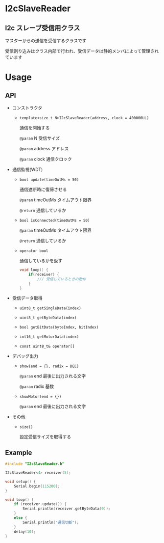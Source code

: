# I2cSlaveReader

## I2c スレーブ受信用クラス

マスターからの送信を受信するクラスです

受信割り込みはクラス内部で行われ、受信データは静的メンバによって管理されています

# Usage

## API

-   コンストラクタ

    -   `template<size_t N>I2cSlaveReader(address, clock = 400000UL)`

        通信を開始する

        `@param` N 受信サイズ

        `@param` address アドレス

        `@param` clock 通信クロック

-   通信監視(WDT)

    -   `bool update(timeOutMs = 50)`

        通信遮断時に復帰させる

        `@param` timeOutMs タイムアウト限界

        `@return` 通信しているか

    -   `bool isConnected(timeOutMs = 50)`

        `@param` timeOutMs タイムアウト限界

        `@return` 通信しているか

    -   `operator bool`

        通信しているかを返す

        ```cpp
        void loop() {
        	if(receiver) {
        		/// 受信しているときの動作
        	}
        }
        ```

-   受信データ取得

    -   `uint8_t getSingleData(index)`

    -   `uint8_t getByteData(index)`

    -   `bool getBitData(byteIndex, bitIndex)`

    -   `int16_t getMotorData(index)`

    -   `const uint8_t& operator[]`

-   デバッグ出力

    -   `show(end = {}, radix = DEC)`

        `@param` end 最後に出力される文字

        `@param` radix 基数

    -   `showMotor(end = {})`

        `@param` end 最後に出力される文字

-   その他

    -   `size()`

        設定受信サイズを取得する

## Example

```cpp
#include "I2cSlaveReader.h"

I2cSlaveReader<4> receiver(5);

void setup() {
	Serial.begin(115200);
}

void loop() {
	if (receiver.update()) {
		Serial.println(receiver.getByteData(0));
	}
	else {
		Serial.println("通信切断");
	}
	delay(10);
}
```
